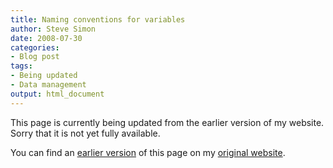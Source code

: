 ```yaml
---
title: Naming conventions for variables
author: Steve Simon
date: 2008-07-30
categories:
- Blog post
tags:
- Being updated
- Data management
output: html_document
---
```


This page is currently being updated from the earlier version of my website. Sorry that it is not yet fully available.

<!---More--->


You can find an [earlier version][sim1] of this page on my [original website][sim2].

[sim1]: http://www.pmean.com/08/NamingConventions.html
[sim2]: http://www.pmean.com/original_site.html
